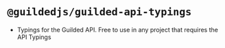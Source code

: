 # `@guildedjs/guilded-api-typings`  
- Typings for the Guilded API. Free to use in any project that requires the API Typings
